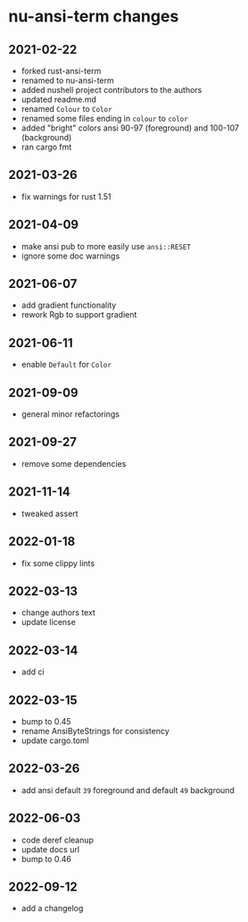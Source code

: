 # nu-ansi-term changes

## 2021-02-22

- forked rust-ansi-term
- renamed to nu-ansi-term
- added nushell project contributors to the authors
- updated readme.md
- renamed `Colour` to `Color`
- renamed some files ending in `colour` to `color`
- added "bright" colors ansi 90-97 (foreground) and 100-107 (background)
- ran cargo fmt


## 2021-03-26

- fix warnings for rust 1.51

## 2021-04-09

- make ansi pub to more easily use `ansi::RESET`
- ignore some doc warnings

## 2021-06-07

- add gradient functionality
- rework Rgb to support gradient

## 2021-06-11

- enable `Default` for `Color`

## 2021-09-09

- general minor refactorings

## 2021-09-27

- remove some dependencies

## 2021-11-14

- tweaked assert

## 2022-01-18

- fix some clippy lints

## 2022-03-13

- change authors text
- update license

## 2022-03-14

- add ci

## 2022-03-15

- bump to 0.45
- rename AnsiByteStrings for consistency
- update cargo.toml

## 2022-03-26

- add ansi default `39` foreground and default `49` background

## 2022-06-03

- code deref cleanup
- update docs url
- bump to 0.46

## 2022-09-12

- add a changelog